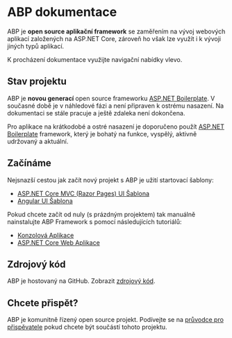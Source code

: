 ﻿# ABP dokumentace

ABP je **open source aplikační framework** se zaměřením na vývoj webových aplikací založených na ASP.NET Core, zároveň ho však lze využít i k vývoji jiných typů aplikací.

K procházení dokumentace využijte navigační nabídky vlevo.

## Stav projektu

ABP je **novou generací** open source frameworku [ASP.NET Boilerplate](https://aspnetboilerplate.com/). V současné době je v náhledové fázi a není připraven k ostrému nasazení. Na dokumentaci se stále pracuje a ještě zdaleka není dokončena.

Pro aplikace na krátkodobé a ostré nasazení je doporučeno použít [ASP.NET Boilerplate](https://aspnetboilerplate.com/) framework, který je bohatý na funkce, vyspělý, aktivně udržovaný a aktuální.

## Začínáme

Nejsnazší cestou jak začít nový projekt s ABP je užití startovací šablony:

* [ASP.NET Core MVC (Razor Pages) UI Šablona](Getting-Started-AspNetCore-MVC-Template.md)
* [Angular UI Šablona](Getting-Started-Angular-Template.md)

Pokud chcete začít od nuly (s prázdným projektem) tak manuálně nainstalujte ABP Framework s pomocí následujících tutoriálů:

* [Konzolová Aplikace](Getting-Started-Console-Application.md)
* [ASP.NET Core Web Aplikace](Getting-Started-AspNetCore-Application.md)

## Zdrojový kód

ABP je hostovaný na GitHub. Zobrazit [zdrojový kód](https://github.com/abpframework/abp).

## Chcete přispět?

ABP je komunitně řízený open source projekt. Podívejte se na [průvodce pro přispěvatele](Contribution/Index.md) pokud chcete být součástí tohoto projektu.
